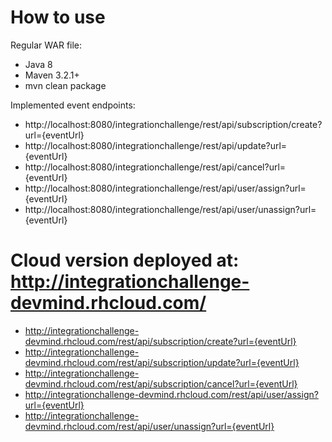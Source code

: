 How to use
==============

Regular WAR file: 
- Java 8
- Maven 3.2.1+
- mvn clean package

Implemented event endpoints: 
- http://localhost:8080/integrationchallenge/rest/api/subscription/create?url={eventUrl}
- http://localhost:8080/integrationchallenge/rest/api/update?url={eventUrl}
- http://localhost:8080/integrationchallenge/rest/api/cancel?url={eventUrl}
- http://localhost:8080/integrationchallenge/rest/api/user/assign?url={eventUrl}
- http://localhost:8080/integrationchallenge/rest/api/user/unassign?url={eventUrl}

Cloud version deployed at: http://integrationchallenge-devmind.rhcloud.com/
==============

- http://integrationchallenge-devmind.rhcloud.com/rest/api/subscription/create?url={eventUrl}
- http://integrationchallenge-devmind.rhcloud.com/rest/api/subscription/update?url={eventUrl}
- http://integrationchallenge-devmind.rhcloud.com/rest/api/subscription/cancel?url={eventUrl}
- http://integrationchallenge-devmind.rhcloud.com/rest/api/user/assign?url={eventUrl}
- http://integrationchallenge-devmind.rhcloud.com/rest/api/user/unassign?url={eventUrl}
